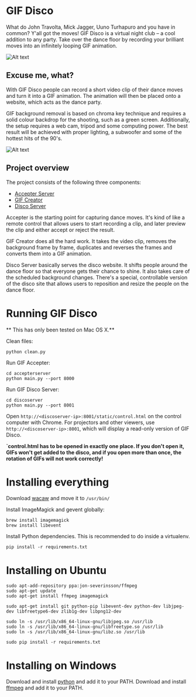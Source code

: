 # GIF Disco

What do John Travolta, Mick Jagger, Uuno Turhapuro and you have in common? Y'all got the moves! GIF Disco is a virtual night club – a cool addition to any party. Take over the dance floor by recording your brilliant moves into an infinitely looping GIF animation.

![Alt text](gif_disco.gif?raw=true "Party on!")

## Excuse me, what?

With GIF Disco people can record a short video clip of their dance moves and turn it into a GIF animation. The animation will then be placed onto a website, which acts as the dance party.

GIF background removal is based on chroma key technique and requires a solid colour backdrop for the shooting, such as a green screen. Additionally, the setup requires a web cam, tripod and some computing power. The best result will be achieved with proper lighting, a subwoofer and some of the hottest hits of the 90's.

![Alt text](disco_setup.jpg?raw=true "Disco setup")

## Project overview
The project consists of the following three components:

* [Accepter Server](accepterserver)
* [GIF Creator](gifcreator)
* [Disco Server](discoserver)

Accepter is the starting point for capturing dance moves. It's kind of like a remote control that allows users to start recording a clip, and later preview the clip and either accept or reject the result.

GIF Creator does all the hard work. It takes the video clip, removes the background frame by frame, duplicates and reverses the frames and converts them into a GIF animation.

Disco Server basically serves the disco website. It shifts people around the dance floor so that everyone gets their chance to shine. It also takes care of the scheduled background changes. There's a special, controllable version of the disco site that allows users to reposition and resize the people on the dance floor.

# Running GIF Disco


** This has only been tested on Mac OS X.**

Clean files:

    python clean.py

Run GIF Accepter:

    cd accepterserver
    python main.py --port 8000


Run GIF Disco Server:

    cd discoserver
    python main.py --port 8001


Open `http://<discoserver-ip>:8001/static/control.html` on the control computer with Chrome. For projectors and other viewers, use `http://<discoserver-ip>:8001`, which will display a read-only version of GIF Disco.

**`control.html has to be opened in exactly one place. If you don't open it, GIFs won't get added to the disco, and if you open more than once, the rotation of GIFs will not work correctly!**


# Installing everything

Download [wacaw](http://webcam-tools.sourceforge.net/#download) and move it to `/usr/bin/`

Install ImageMagick and gevent globally:

    brew install imagemagick
    brew install libevent



Install Python dependencies. This is recommended to do inside a virtualenv.

    pip install -r requirements.txt


# Installing on Ubuntu

    sudo apt-add-repository ppa:jon-severinsson/ffmpeg
    sudo apt-get update
    sudo apt-get install ffmpeg imagemagick

    sudo apt-get install git python-pip libevent-dev python-dev libjpeg-dev libfreetype6-dev zlib1g-dev libpng12-dev

    sudo ln -s /usr/lib/x86_64-linux-gnu/libjpeg.so /usr/lib
    sudo ln -s /usr/lib/x86_64-linux-gnu/libfreetype.so /usr/lib
    sudo ln -s /usr/lib/x86_64-linux-gnu/libz.so /usr/lib

    sudo pip install -r requirements.txt

 # Installing on Windows

Download and install [python](http://python.org) and add it to your PATH.
Download and install [ffmpeg](http://ffmpeg.org) and add it to your PATH.
